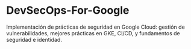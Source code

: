 # DevSecOps-For-Google
Implementación de prácticas de seguridad en Google Cloud: gestión de vulnerabilidades, mejores prácticas en GKE, CI/CD, y fundamentos de seguridad e identidad.
